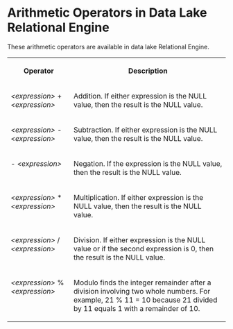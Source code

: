 <!-- loioa4f139a584f2101594e0af9314aee3f4 -->

# Arithmetic Operators in Data Lake Relational Engine

These arithmetic operators are available in data lake Relational Engine.




<table>
<tr>
<th valign="top">

Operator



</th>
<th valign="top">

Description



</th>
</tr>
<tr>
<td valign="top">

*<expression\>* + *<expression\>*



</td>
<td valign="top">

Addition. If either expression is the NULL value, then the result is the NULL value.



</td>
</tr>
<tr>
<td valign="top">

*<expression\>* - *<expression\>*



</td>
<td valign="top">

Subtraction. If either expression is the NULL value, then the result is the NULL value.



</td>
</tr>
<tr>
<td valign="top">

\- *<expression\>*



</td>
<td valign="top">

Negation. If the expression is the NULL value, then the result is the NULL value.



</td>
</tr>
<tr>
<td valign="top">

*<expression\>* \* *<expression\>*



</td>
<td valign="top">

Multiplication. If either expression is the NULL value, then the result is the NULL value.



</td>
</tr>
<tr>
<td valign="top">

*<expression\>* / *<expression\>*



</td>
<td valign="top">

Division. If either expression is the NULL value or if the second expression is 0, then the result is the NULL value.



</td>
</tr>
<tr>
<td valign="top">

*<expression\>* % *<expression\>*



</td>
<td valign="top">

Modulo finds the integer remainder after a division involving two whole numbers. For example, 21 % 11 = 10 because 21 divided by 11 equals 1 with a remainder of 10.



</td>
</tr>
</table>

